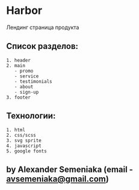 # Harbor
  Лендинг страница продукта 
  ## Список разделов:
    1. header
    2. main
       - promo
       - service
       - testimonials
       - about
       - sign-up
    3. footer
   
   ## Технологии:
    1. html
    2. css/scss
    3. svg sprite
    4. javascript
    5. google fonts
    
   ## by Alexander Semeniaka (email - avsemeniaka@gmail.com)
